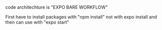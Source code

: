 code architechture is "EXPO BARE WORKFLOW"

First have to install packages with "npm install" not with expo install
and then can use with "expo start"
